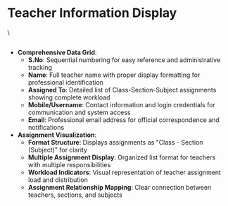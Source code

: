 # Teacher Information Display

\


<figure><img src="../../.gitbook/assets/Screenshot 2025-09-04 at 5.22.57 AM.png" alt=""><figcaption></figcaption></figure>

* **Comprehensive Data Grid**:
  * **S.No**: Sequential numbering for easy reference and administrative tracking
  * **Name**: Full teacher name with proper display formatting for professional identification
  * **Assigned To**: Detailed list of Class-Section-Subject assignments showing complete workload
  * **Mobile/Username**: Contact information and login credentials for communication and system access
  * **Email**: Professional email address for official correspondence and notifications
* **Assignment Visualization**:
  * **Format Structure**: Displays assignments as "Class - Section (Subject)" for clarity
  * **Multiple Assignment Display**: Organized list format for teachers with multiple responsibilities
  * **Workload Indicators**: Visual representation of teacher assignment load and distribution
  * **Assignment Relationship Mapping**: Clear connection between teachers, sections, and subjects


